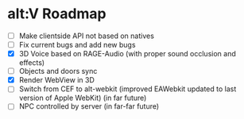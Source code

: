 # alt:V Roadmap

- [ ] Make clientside API not based on natives
- [ ] Fix current bugs and add new bugs
- [x] 3D Voice based on RAGE-Audio (with proper sound occlusion and effects)
- [ ] Objects and doors sync
- [x] Render WebView in 3D
- [ ] Switch from CEF to alt-webkit (improved EAWebkit updated to last version of Apple WebKit) (in far future)
- [ ] NPC controlled by server (in far-far future)
